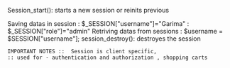   Session_start(): starts a new session or reinits previous 

Saving datas in session : $_SESSION["username"]="Garima"
                        : $_SESSION["role"]="admin"
  Retriving datas from sessions :  $username = $SESSION["username"];
  session_destroy():         destroyes the session 
   
    IMPORTANT NOTES ::  Session is client specific,
    :: used for - authentication and authorization , shopping carts